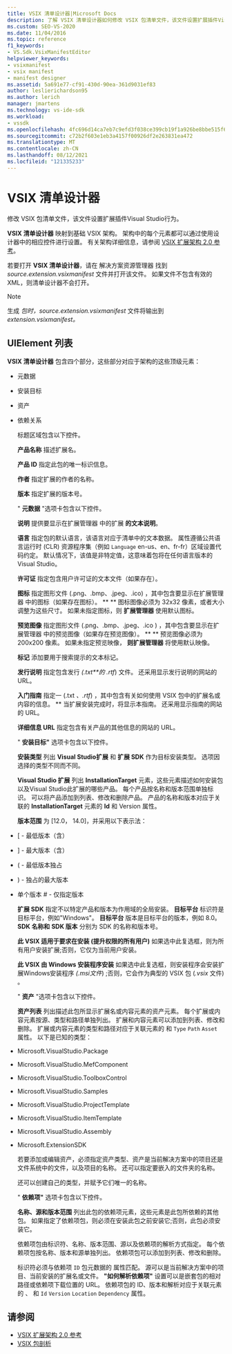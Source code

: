 ```yaml
---
title: VSIX 清单设计器|Microsoft Docs
description: 了解 VSIX 清单设计器如何修改 VSIX 包清单文件，该文件设置扩展插件Visual Studio行为。
ms.custom: SEO-VS-2020
ms.date: 11/04/2016
ms.topic: reference
f1_keywords:
- VS.Sdk.VsixManifestEditor
helpviewer_keywords:
- vsixmanifest
- vsix manifest
- manifest designer
ms.assetid: 5a691e77-cf91-430d-90ea-361d9031ef83
author: leslierichardson95
ms.author: lerich
manager: jmartens
ms.technology: vs-ide-sdk
ms.workload:
- vssdk
ms.openlocfilehash: 4fc696d14ca7eb7c9efd3f038ce399cb19f1a926be8bbe515f694b5aa23d4af1
ms.sourcegitcommit: c72b2f603e1eb3a4157f00926df2e263831ea472
ms.translationtype: MT
ms.contentlocale: zh-CN
ms.lasthandoff: 08/12/2021
ms.locfileid: "121335233"
---
```

# <a name="vsix-manifest-designer"></a>VSIX 清单设计器
修改 VSIX 包清单文件，该文件设置扩展插件Visual Studio行为。

 **VSIX 清单设计器** 映射到基础 VSIX 架构。 架构中的每个元素都可以通过使用设计器中的相应控件进行设置。 有关架构详细信息，请参阅 [VSIX 扩展架构 2.0 参考](../extensibility/vsix-extension-schema-2-0-reference.md)。

 若要打开 **VSIX 清单设计器**，请在 解决方案资源管理器 找到 *source.extension.vsixmanifest* 文件并打开该文件。  如果文件不包含有效的 XML，则清单设计器不会打开。

> [!NOTE]
> 生成 *包时，source.extension.vsixmanifest* 文件将输出到 *extension.vsixmanifest。*

## <a name="uielement-list"></a>UIElement 列表
 **VSIX 清单设计器** 包含四个部分，这些部分对应于架构的这些顶级元素：

- 元数据

- 安装目标

- 资产

- 依赖关系

  标题区域包含以下控件。

  **产品名称** 描述扩展名。

  **产品 ID** 指定此包的唯一标识信息。

  **作者** 指定扩展的作者的名称。

  **版本** 指定扩展的版本号。

  " **元数据** "选项卡包含以下控件。

  **说明** 提供要显示在扩展管理器 中的扩展 **的文本说明**。

  **语言** 指定包的默认语言，该语言对应于清单中的文本数据。 属性遵循公共语言运行时 (CLR) 资源程序集（例如 `Language` en-us、en、fr-fr）区域设置代码约定。 默认情况下，该值是非特定值，这意味着包将在任何语言版本的 Visual Studio。

  **许可证** 指定包含用户许可证的文本文件（如果存在）。

  **图标** 指定图形文件 (.png、.bmp、.jpeg、.ico) ，其中包含要显示在扩展管理器 中的图标（如果存在图标）。 ** **   图标图像必须为 32x32 像素，或者大小调整为这些尺寸。 如果未指定图标，则 **扩展管理器** 使用默认图标。

  **预览图像** 指定图形文件 (.png、.bmp、.jpeg、.ico ) ，其中包含要显示在扩展管理器 中的预览图像（如果存在预览图像）。 ** **  预览图像必须为 200x200 像素。 如果未指定预览映像， **则扩展管理器** 将使用默认映像。

  **标记** 添加要用于搜索提示的文本标记。

  **发行说明** 指定包含发行 *(.txt**的 .rtf*) 文件。 还采用显示发行说明的网站的 URL。

  **入门指南** 指定一 (.txt *、.rtf*) ，其中包含有关如何使用 VSIX 包中的扩展名或内容的信息。 ** 当扩展安装完成时，将显示本指南。 还采用显示指南的网站的 URL。

  **详细信息 URL** 指定包含有关产品的其他信息的网站的 URL。

  " **安装目标"** 选项卡包含以下控件。

  **安装类型** 列出 **Visual Studio扩展** 和 **扩展 SDK** 作为目标安装类型。 选项因选择的类型不同而不同。

  **Visual Studio 扩展** 列出 **InstallationTarget** 元素，这些元素描述如何安装包以及Visual Studio此扩展的哪些产品。 每个产品按名称和版本范围单独标识。 可以将产品添加到列表、修改和删除产品。 产品的名称和版本对应于关联的 **InstallationTarget** 元素的 **Id** 和 Version 属性。

  **版本范围** 为 [12.0， 14.0]，并采用以下表示法：

- [ - 最低版本（含）

- ] - 最大版本（含）

-  ( - 最低版本独占

- ) - 独占的最大版本

- 单个版本 # - 仅指定版本

  **扩展 SDK** 指定不以特定产品和版本为作用域的全局安装。 **目标平台** 标识符是目标平台，例如"Windows"。 **目标平台** 版本是目标平台的版本，例如 8.0。 **SDK 名称和** **SDK 版本** 分别为 SDK 的名称和版本号。

  **此 VSIX 适用于要求在安装 (提升权限的所有用户)** 如果选中此复选框，则为所有用户安装扩展;否则，它仅为当前用户安装。

  **此 VSIX 由 Windows 安装程序安装** 如果选中此复选框，则安装程序会安装扩展Windows安装程序 *(.msi文件*) ;否则，它会作为典型的 VSIX 包 (*.vsix* 文件) 。

  " **资产** "选项卡包含以下控件。

  **资产列表** 列出描述此包所显示扩展名或内容元素的资产元素。 每个扩展或内容元素按源、类型和路径单独列出。 扩展和内容元素可以添加到列表、修改和删除。 扩展或内容元素的类型和路径对应于关联元素的 和 `Type` `Path` `Asset` 属性。 以下是已知的类型：

- Microsoft.VisualStudio.Package

- Microsoft.VisualStudio.MefComponent

- Microsoft.VisualStudio.ToolboxControl

- Microsoft.VisualStudio.Samples

- Microsoft.VisualStudio.ProjectTemplate

- Microsoft.VisualStudio.ItemTemplate

- Microsoft.VisualStudio.Assembly

- Microsoft.ExtensionSDK

  若要添加或编辑资产，必须指定资产类型、资产是当前解决方案中的项目还是文件系统中的文件，以及项目的名称。 还可以指定要嵌入的文件夹的名称。

  还可以创建自己的类型，并赋予它们唯一的名称。

  " **依赖项"** 选项卡包含以下控件。

  **名称、源和版本范围** 列出此包的依赖项元素，这些元素是此包所依赖的其他包。 如果指定了依赖项包，则必须在安装此包之前安装它;否则，此包必须安装它。

  依赖项包由标识符、名称、版本范围、源以及依赖项的解析方式指定。 每个依赖项包按名称、版本和源单独列出。 依赖项包可以添加到列表、修改和删除。

  标识符必须与依赖项 `ID` 包元数据的 属性匹配。 源可以是当前解决方案中的项目、当前安装的扩展名或文件。 **"如何解析依赖项"** 设置可以是嵌套包的相对路径或依赖项下载位置的 URL。 依赖项包的 ID、版本和解析对应于关联元素的 、 和 `Id` `Version` `Location` `Dependency` 属性。

## <a name="see-also"></a>请参阅
- [VSIX 扩展架构 2.0 参考](../extensibility/vsix-extension-schema-2-0-reference.md)
- [VSIX 包剖析](../extensibility/anatomy-of-a-vsix-package.md)
